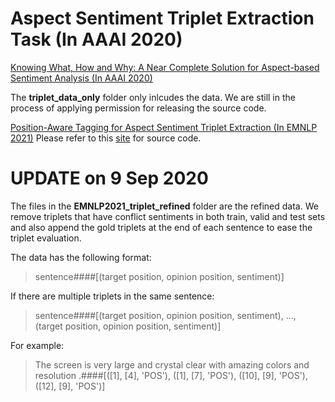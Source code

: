 
# Aspect Sentiment Triplet Extraction Task (In AAAI 2020)
[Knowing What, How and Why: A Near Complete Solution for Aspect-based Sentiment Analysis (In AAAI 2020)](https://arxiv.org/pdf/1911.01616.pdf)

The **triplet_data_only** folder only inlcudes the data. We are still in the process of applying permission for releasing the source code.

[Position-Aware Tagging for Aspect Sentiment Triplet Extraction (In EMNLP 2021)](https://github.com/xuuuluuu/Position-Aware-Tagging-for-ASTE)
Please refer to this [site](https://github.com/xuuuluuu/Position-Aware-Tagging-for-ASTE) for source code.



# UPDATE on 9 Sep 2020
The files in the **EMNLP2021_triplet_refined** folder are the refined data. We remove triplets that have conflict sentiments in both train, valid and test sets and also append the gold triplets at the end of each sentence to ease the triplet evaluation.

The data has the following format: 

> sentence####[(target position, opinion position, sentiment)]

If there are multiple triplets in the same sentence:

> sentence####[(target position, opinion position, sentiment), ..., (target position, opinion position, sentiment)]

For example:

> The screen is very large and crystal clear with amazing colors and resolution .####[([1], [4], 'POS'), ([1], [7], 'POS'), ([10], [9], 'POS'), ([12], [9], 'POS')]
